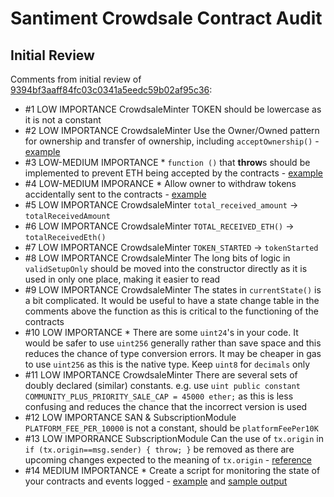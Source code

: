 # Santiment Crowdsale Contract Audit


## Initial Review

Comments from initial review of [9394bf3aaff84fc03c0341a5eedc59b02af95c36](https://github.com/santiment/ethereum-crowdsale/tree/9394bf3aaff84fc03c0341a5eedc59b02af95c36):

* \#1 LOW IMPORTANCE CrowdsaleMinter TOKEN should be lowercase as it is not a constant
* \#2 LOW IMPORTANCE CrowdsaleMinter Use the Owner/Owned pattern for ownership and transfer of ownership, including `acceptOwnership()` - [example](https://github.com/bokkypoobah/RAREPeperiumToken/blob/master/contracts/RareToken.sol#L11-L35)
* \#3 LOW-MEDIUM IMPORTANCE * `function ()` that **throw**s should be implemented to prevent ETH being accepted by the contracts - [example](https://github.com/bokkypoobah/RAREPeperiumToken/blob/master/contracts/RareToken.sol#L139-L144)
* \#4 LOW-MEDIUM IMPORANCE * Allow owner to withdraw tokens accidentally sent to the contracts - [example](https://github.com/openanx/OpenANXToken/blob/master/contracts/OpenANXToken.sol#L451-L458)
* \#5 LOW IMPORTANCE CrowdsaleMinter `total_received_amount` -> `totalReceivedAmount`
* \#6 LOW IMPORTANCE CrowdsaleMinter `TOTAL_RECEIVED_ETH()` -> `totalReceivedEth()`  
* \#7 LOW IMPORTANCE CrowdsaleMinter `TOKEN_STARTED` -> `tokenStarted`
* \#8 LOW IMPORTANCE CrowdsaleMinter The long bits of logic in `validSetupOnly` should be moved into the constructor directly as it is used in only one place, making it easier to read
* \#9 LOW IMPORTANCE CrowdsaleMinter The states in `currentState()` is a bit complicated. It would be useful to have a state change table in the comments above the function as this is critical to the functioning of the contracts
* \#10 LOW IMPORTANCE * There are some `uint24`'s in your code. It would be safer to use `uint256` generally rather than save space and this reduces the chance of type conversion errors. It may be cheaper in gas to use `uint256` as this is the native type. Keep `uint8` for `decimals` only
* \#11 LOW IMPORTANCE CrowdsaleMinter There are several sets of doubly declared (similar) constants. e.g. use `uint public constant COMMUNITY_PLUS_PRIORITY_SALE_CAP = 45000 ether;` as this is less confusing and reduces the chance that the incorrect version is used
* \#12 LOW IMPORTANCE SAN & SubscriptionModule `PLATFORM_FEE_PER_10000` is not a constant, should be `platformFeePer10K`
* \#13 LOW IMPORRANCE SubscriptionModule Can the use of `tx.origin` in `if (tx.origin==msg.sender) { throw; }` be removed as there are upcoming changes expected to the meaning of `tx.origin` - [reference](https://www.reddit.com/r/ethereum/comments/6d11lv/erc_about_txorigin_change_for_account_abstraction/)
* \#14 MEDIUM IMPORTANCE * Create a script for monitoring the state of your contracts and events logged - [example](https://github.com/openanx/OpenANXToken/blob/master/scripts/getOpenANXTokenDetails.sh) and [sample output](https://github.com/openanx/OpenANXToken/blob/master/scripts/Main_20170625_015900.txt)